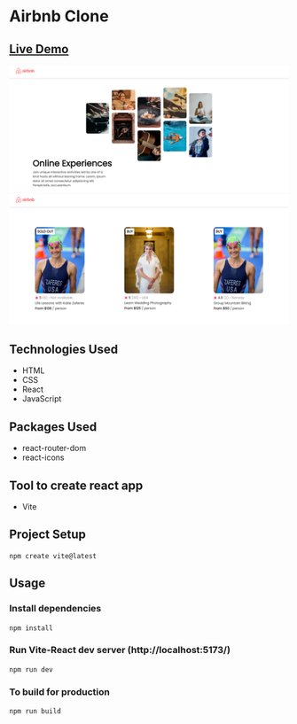 # Airbnb Clone

## <a href='https://cool-souffle-be8859.netlify.app/' target="_blank">Live Demo</a>

<img src="https://github.com/zumr01/haslogics-internship/blob/main/scrimba-learn-react/airbnb-clone/airbnd-ss.png" alt="Demo image"/>
<img src="https://github.com/zumr01/haslogics-internship/blob/main/scrimba-learn-react/airbnb-clone/airbnd-ss1.png" alt="Demo image"/>

## Technologies Used

- HTML
- CSS
- React
- JavaScript

## Packages Used

- react-router-dom
- react-icons

## Tool to create react app

- Vite

## Project Setup

```
npm create vite@latest
```

## Usage

### Install dependencies

```
npm install
```

### Run Vite-React dev server (http://localhost:5173/)

```
npm run dev
```

### To build for production

```
npm run build
```
